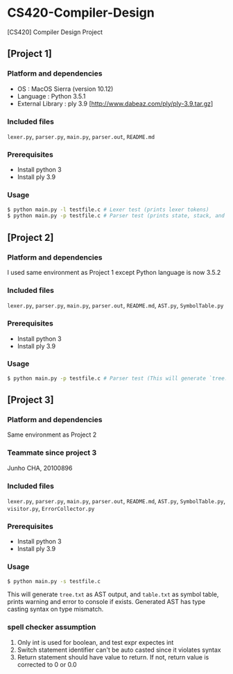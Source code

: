 # CS420-Compiler-Design
[CS420] Compiler Design Project

## [Project 1]
### Platform and dependencies
- OS : MacOS Sierra (version 10.12)
- Language : Python 3.5.1
- External Library : ply 3.9 [http://www.dabeaz.com/ply/ply-3.9.tar.gz]

### Included files
`lexer.py`, `parser.py`, `main.py`, `parser.out`, `README.md`

### Prerequisites
- Install python 3
- Install ply 3.9

### Usage
```sh
$ python main.py -l testfile.c # Lexer test (prints lexer tokens)
$ python main.py -p testfile.c # Parser test (prints state, stack, and action in 퍟parselog.txt)
```

## [Project 2]
### Platform and dependencies
I used same environment as Project 1 except Python language is now 3.5.2

### Included files
`lexer.py`, `parser.py`, `main.py`, `parser.out`, `README.md`, `AST.py`, `SymbolTable.py`

### Prerequisites
- Install python 3
- Install ply 3.9

### Usage
```sh
$ python main.py -p testfile.c # Parser test (This will generate `tree.txt` as AST output, and also `table.txt` as symbol table)
```

## [Project 3]

### Platform and dependencies

Same environment as Project 2

### Teammate since project 3

Junho CHA, 20100896

### Included files

`lexer.py`, `parser.py`, `main.py`, `parser.out`, `README.md`, `AST.py`, `SymbolTable.py`, `visitor.py`, `ErrorCollector.py`

### Prerequisites
- Install python 3
- Install ply 3.9

### Usage

```sh
$ python main.py -s testfile.c
```

This will generate `tree.txt` as AST output, and `table.txt` as symbol table, prints warning and error to console if exists. Generated AST has type casting syntax on type mismatch.

### spell checker assumption

1. Only int is used for boolean, and test expr expectes int
2. Switch statement identifier can't be auto casted since it violates syntax
3. Return statement should have value to return. If not, return value is corrected to 0 or 0.0
